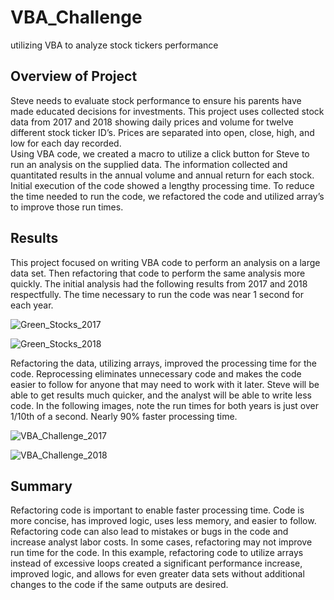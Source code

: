 # VBA_Challenge
utilizing VBA to analyze stock tickers performance

## Overview of Project
  Steve needs to evaluate stock performance to ensure his parents have made educated decisions for investments.  This project uses collected stock data from 2017 and 2018 showing daily prices and volume for twelve different stock ticker ID’s.  Prices are separated into open, close, high, and low for each day recorded.  
  Using VBA code, we created a macro to utilize a click button for Steve to run an analysis on the supplied data.  The information collected and quantitated results in the annual volume and annual return for each stock.   Initial execution of the code showed a lengthy processing time.  To reduce the time needed to run the code, we refactored the code and utilized array’s to improve those run times.  

## Results

  This project focused on writing VBA code to perform an analysis on a large data set.  Then refactoring that code to perform the same analysis more quickly.  The initial analysis had the following results from 2017 and 2018 respectfully.  The time necessary to run the code was near 1 second for each year. 
  
![Green_Stocks_2017](https://user-images.githubusercontent.com/79231355/112048782-c4adc600-8b1c-11eb-8d74-9a2a372482de.png)

![Green_Stocks_2018](https://user-images.githubusercontent.com/79231355/112048789-c6778980-8b1c-11eb-80b2-034687d9bcf2.png)
  
  
  Refactoring the data, utilizing arrays, improved the processing time for the code.  Reprocessing eliminates unnecessary code and makes the code easier to follow for anyone that may need to work with it later.  Steve will be able to get results much quicker, and the analyst will be able to write less code.  In the following images, note the run times for both years is just over 1/10th of a second.  Nearly 90% faster processing time.
  
  
![VBA_Challenge_2017](https://user-images.githubusercontent.com/79231355/112049223-54ec0b00-8b1d-11eb-8f5b-4cb5fef43124.png)

![VBA_Challenge_2018](https://user-images.githubusercontent.com/79231355/112049228-561d3800-8b1d-11eb-876d-4fe46a694ecf.png)

 ## Summary
 
 Refactoring code is important to enable faster processing time.  Code is more concise, has improved logic, uses less memory, and easier to follow.  Refactoring code can also lead to mistakes or bugs in the code and increase analyst labor costs.  In some cases, refactoring may not improve run time for the code.  In this example, refactoring code to utilize arrays instead of excessive loops created a significant performance increase, improved logic, and allows for even greater data sets without additional changes to the code if the same outputs are desired. 
